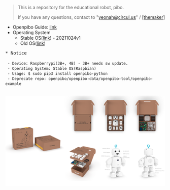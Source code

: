>This is a repository for the educational robot, pibo.
>
>If you have any questions, contact to "yeonah@circul.us" / [[themaker]](https://themaker.circul.us)

+ Openpibo Guide: [link](https://themakerrobot.github.io/openpibo-python/build/html/index.html)
+ Operating System
  - Stable OS([link](https://drive.google.com/file/d/1L-yJbhNXjiO3cgrtzdPaQfmRqmQcHJoC/view?usp=sharing)) - 20211024v1
  - Old OS([link](https://drive.google.com/file/d/1NoD_R2mcnc2nErGtSmuUe83CrJ3pOnbU/view?usp=sharing))

<pre>
* Notice
<code>
 - Device: Raspberrypi(3B+, 4B) - 3B+ needs sw update.
 - Operating System: Stable OS(Raspbian)
 - Usage: $ sudo pip3 install openpibo-python
 - Deprecate repo: openpibo/openpibo-data/openpibo-tool/openpibo-example
</code>
</pre>
![bg](bg.png)
